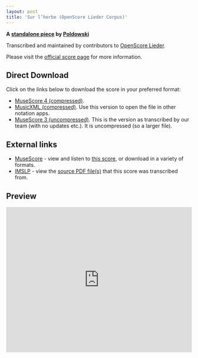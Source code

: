 ```yaml
---
layout: post
title: 'Sur l’herbe (OpenScore Lieder Corpus)'
---
```


__A [standalone piece](https://fourscoreandmore.org/OpenScore/Poldowski/_/) by [Poldowski](https://fourscoreandmore.org/OpenScore/Poldowski)__

Transcribed and maintained by contributors to [OpenScore Lieder].

Please visit the [official score page] for more information.

[official score page]: https://musescore.com/openscore-lieder-corpus/scores/6663427
[OpenScore Lieder]: https://musescore.com/openscore-lieder-corpus

## Direct Download

Click on the links below to download the score in your preferred format:
- [MuseScore 4 (compressed)](https://fourscoreandmore.org/OpenScore/Poldowski/_/Sur_l%E2%80%99herbe.mscz).
- [MusicXML (compressed)](https://fourscoreandmore.org/OpenScore/Poldowski/_/Sur_l%E2%80%99herbe.mxl). Use this version to open the file in other notation apps.
- [MuseScore 3 (uncompressed)](https://raw.githubusercontent.com/OpenScore/Lieder/refs/heads/main/scores/Poldowski/_/Sur_l%E2%80%99herbe/lc6663427.mscx). This is the version as transcribed by our team (with no updates etc.). It is uncompressed (so a larger file).

## External links

- [MuseScore] - view and listen to [this score][MuseScore], or download in a variety of formats.
- [IMSLP] - view the [source PDF file(s)][IMSLP] that this score was transcribed from.

[MuseScore]: https://musescore.com/score/6663427
[IMSLP]: https://imslp.org/wiki/Special:ReverseLookup/122262

## Preview

<iframe width="100%" height="394" src="https://musescore.com/openscore-lieder-corpus/scores/6663427/embed" frameborder="0" allowfullscreen allow="autoplay; fullscreen"></iframe>
